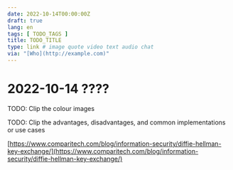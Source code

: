 ```yaml
---
date: 2022-10-14T00:00:00Z
draft: true
lang: en
tags: [ TODO_TAGS ]
title: TODO_TITLE
type: link # image quote video text audio chat
via: "[Who](http://example.com)"
---
```



# 2022-10-14 ????


TODO: Clip the colour images

TODO: Clip the advantages, disadvantages, and common implementations or use cases

[https://www.comparitech.com/blog/information-security/diffie-hellman-key-exchange/](https://www.comparitech.com/blog/information-security/diffie-hellman-key-exchange/)

